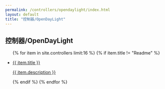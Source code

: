 ```yaml
---
permalink: /controllers/opendaylight/index.html
layout: default
title: "控制器/OpenDayLight"
---
```

<h2>控制器/OpenDayLight</h2>
<ul>
{% for item in site.controllers limit:16 %}
 {% if item.title != "Readme" %}
 <li><a href="{{ item.url | downcase}}">
 <p>{{ item.title }}</p>
 <p>{{ item.description }}</p>
 </a></li>
 {% endif %}
{% endfor %}
</ul>
